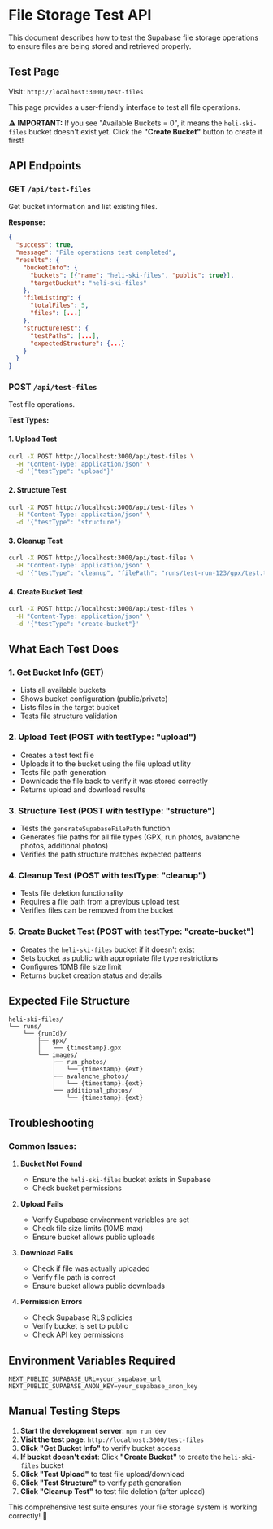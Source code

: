 # File Storage Test API

This document describes how to test the Supabase file storage operations to ensure files are being stored and retrieved properly.

## Test Page

Visit: `http://localhost:3000/test-files`

This page provides a user-friendly interface to test all file operations.

**⚠️ IMPORTANT:** If you see "Available Buckets = 0", it means the `heli-ski-files` bucket doesn't exist yet. Click the **"Create Bucket"** button to create it first!

## API Endpoints

### GET `/api/test-files`
Get bucket information and list existing files.

**Response:**
```json
{
  "success": true,
  "message": "File operations test completed",
  "results": {
    "bucketInfo": {
      "buckets": [{"name": "heli-ski-files", "public": true}],
      "targetBucket": "heli-ski-files"
    },
    "fileListing": {
      "totalFiles": 5,
      "files": [...]
    },
    "structureTest": {
      "testPaths": [...],
      "expectedStructure": {...}
    }
  }
}
```

### POST `/api/test-files`
Test file operations.

**Test Types:**

#### 1. Upload Test
```bash
curl -X POST http://localhost:3000/api/test-files \
  -H "Content-Type: application/json" \
  -d '{"testType": "upload"}'
```

#### 2. Structure Test
```bash
curl -X POST http://localhost:3000/api/test-files \
  -H "Content-Type: application/json" \
  -d '{"testType": "structure"}'
```

#### 3. Cleanup Test
```bash
curl -X POST http://localhost:3000/api/test-files \
  -H "Content-Type: application/json" \
  -d '{"testType": "cleanup", "filePath": "runs/test-run-123/gpx/test.txt"}'
```

#### 4. Create Bucket Test
```bash
curl -X POST http://localhost:3000/api/test-files \
  -H "Content-Type: application/json" \
  -d '{"testType": "create-bucket"}'
```

## What Each Test Does

### 1. **Get Bucket Info** (GET)
- Lists all available buckets
- Shows bucket configuration (public/private)
- Lists files in the target bucket
- Tests file structure validation

### 2. **Upload Test** (POST with testType: "upload")
- Creates a test text file
- Uploads it to the bucket using the file upload utility
- Tests file path generation
- Downloads the file back to verify it was stored correctly
- Returns upload and download results

### 3. **Structure Test** (POST with testType: "structure")
- Tests the `generateSupabaseFilePath` function
- Generates file paths for all file types (GPX, run photos, avalanche photos, additional photos)
- Verifies the path structure matches expected patterns

### 4. **Cleanup Test** (POST with testType: "cleanup")
- Tests file deletion functionality
- Requires a file path from a previous upload test
- Verifies files can be removed from the bucket

### 5. **Create Bucket Test** (POST with testType: "create-bucket")
- Creates the `heli-ski-files` bucket if it doesn't exist
- Sets bucket as public with appropriate file type restrictions
- Configures 10MB file size limit
- Returns bucket creation status and details

## Expected File Structure

```
heli-ski-files/
└── runs/
    └── {runId}/
        ├── gpx/
        │   └── {timestamp}.gpx
        └── images/
            ├── run_photos/
            │   └── {timestamp}.{ext}
            ├── avalanche_photos/
            │   └── {timestamp}.{ext}
            └── additional_photos/
                └── {timestamp}.{ext}
```

## Troubleshooting

### Common Issues:

1. **Bucket Not Found**
   - Ensure the `heli-ski-files` bucket exists in Supabase
   - Check bucket permissions

2. **Upload Fails**
   - Verify Supabase environment variables are set
   - Check file size limits (10MB max)
   - Ensure bucket allows public uploads

3. **Download Fails**
   - Check if file was actually uploaded
   - Verify file path is correct
   - Ensure bucket allows public downloads

4. **Permission Errors**
   - Check Supabase RLS policies
   - Verify bucket is set to public
   - Check API key permissions

## Environment Variables Required

```env
NEXT_PUBLIC_SUPABASE_URL=your_supabase_url
NEXT_PUBLIC_SUPABASE_ANON_KEY=your_supabase_anon_key
```

## Manual Testing Steps

1. **Start the development server**: `npm run dev`
2. **Visit the test page**: `http://localhost:3000/test-files`
3. **Click "Get Bucket Info"** to verify bucket access
4. **If bucket doesn't exist**: Click **"Create Bucket"** to create the `heli-ski-files` bucket
5. **Click "Test Upload"** to test file upload/download
6. **Click "Test Structure"** to verify path generation
7. **Click "Cleanup Test"** to test file deletion (after upload)

This comprehensive test suite ensures your file storage system is working correctly! 🎉
